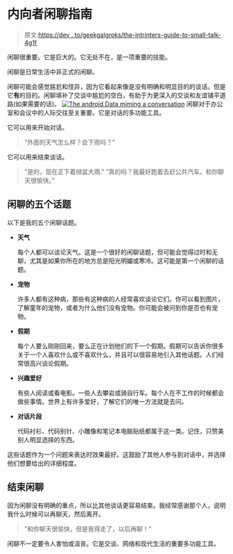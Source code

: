 # 内向者闲聊指南

> 原文:[https://dev . to/geekgalgroks/the-intrinters-guide-to-small-talk-4g1f](https://dev.to/geekgalgroks/the-introverts-guide-to-small-talk-4g1f)

闲聊很重要。它是巨大的。它无处不在，是一项重要的技能。

闲聊是日常生活中非正式的闲聊。

闲聊可能会感觉尴尬和怪异，因为它看起来像是没有明确和明显目的的谈话。但是它**有**的目的。闲聊填补了交谈中尴尬的空白，有助于为更深入的交谈和友谊铺平道路(如果需要的话)。
[![The android Data miming a conversation](../Images/724cf410a1a8c39ba7c245431c1e23dc.png)](https://res.cloudinary.com/practicaldev/image/fetch/s--SUvi2XbQ--/c_limit%2Cf_auto%2Cfl_progressive%2Cq_66%2Cw_880/https://i.imgur.com/GxilNld.gif) 
闲聊对于办公室和会议中的人际交往至关重要。它是对话的多功能工具。

它可以用来开始对话。

> “外面的天气怎么样？会下雨吗？”

它可以用来结束谈话。

> "是的，现在正下着倾盆大雨."
> “真的吗？我最好跑着去赶公共汽车。和你聊天很愉快。”

## 闲聊的五个话题

以下是我的五个闲聊话题。

*   **天气**

    每个人都可以谈论天气。这是一个很好的闲聊话题，但可能会觉得过时和无聊，尤其是如果你所在的地方总是阳光明媚或寒冷。这可能是第一个闲聊的话题。

*   **宠物**

    许多人都有这种病，那些有这种病的人经常喜欢谈论它们。你可以看到图片，了解童年的宠物，或者为什么他们没有宠物。你可能会被问到你是否也有宠物。

*   **假期**

    每个人要么刚刚回来，要么正在计划他们的下一个假期。假期可以告诉你很多关于一个人喜欢什么或不喜欢什么，并且可以很容易地引入其他话题。人们经常很高兴谈论假期。

*   **兴趣爱好**

    有些人阅读或看电影。一些人去攀岩或骑自行车。每个人在不工作的时候都会做些事情。世界上有许多爱好，了解它们的唯一方法就是去问。

*   **对话片段**

    代码衬衫、代码别针、小雕像和笔记本电脑贴纸都属于这一类。记住，只赞美别人明显选择的东西。

这些话题作为一个问题来表达时效果最好。这鼓励了其他人参与到对话中，并选择他们想要给出的详细程度。

## 结束闲聊

因为闲聊没有明确的重点，所以比其他谈话更容易结束。我经常感谢那个人，说明我什么时候可以再聊天，然后离开。

> "和你聊天很愉快，但是我得走了，以后再聊！"

闲聊不一定要令人害怕或沮丧。它是交谈、网络和现代生活的重要多功能工具。